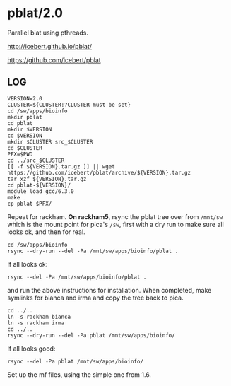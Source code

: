 pblat/2.0
=========

Parallel blat using pthreads.

<http://icebert.github.io/pblat/>

<https://github.com/icebert/pblat>

LOG
---

    VERSION=2.0
    CLUSTER=${CLUSTER:?CLUSTER must be set}
    cd /sw/apps/bioinfo
    mkdir pblat
    cd pblat
    mkdir $VERSION
    cd $VERSION
    mkdir $CLUSTER src_$CLUSTER
    cd $CLUSTER
    PFX=$PWD
    cd ../src_$CLUSTER
    [[ -f ${VERSION}.tar.gz ]] || wget https://github.com/icebert/pblat/archive/${VERSION}.tar.gz
    tar xzf ${VERSION}.tar.gz 
    cd pblat-${VERSION}/
    module load gcc/6.3.0
    make
    cp pblat $PFX/

Repeat for rackham.  **On rackham5**, rsync the pblat tree over from `/mnt/sw` which
is the mount point for pica's `/sw`, first with a dry run to make sure all
looks ok, and then for real.

    cd /sw/apps/bioinfo
    rsync --dry-run --del -Pa /mnt/sw/apps/bioinfo/pblat .

If all looks ok:

    rsync --del -Pa /mnt/sw/apps/bioinfo/pblat .

and run the above instructions for installation.  When completed, make symlinks for bianca and irma and copy the tree back to pica.

    cd ../..
    ln -s rackham bianca
    ln -s rackham irma
    cd ../..
    rsync --dry-run --del -Pa pblat /mnt/sw/apps/bioinfo/

If all looks good:

    rsync --del -Pa pblat /mnt/sw/apps/bioinfo/

Set up the mf files, using the simple one from 1.6.

